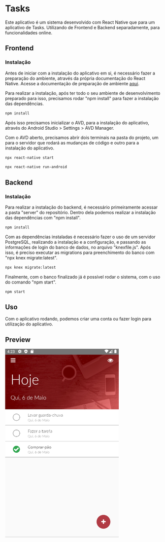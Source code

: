 # Tasks

Este aplicativo é um sistema desenvolvido com React Native que para um aplicativo de Tasks. Utilizando de Frontend e Backend separadamente, para funcionalidades online.

## Frontend
### Instalação

Antes de iniciar com a instalação do aplicativo em si, é necessário fazer a preparação do ambiente, através da própria documentação do React Native. Acesse a documentação de preparação de ambiente [aqui](https://reactnative.dev/docs/environment-setup).

Para realizar a instalação, após ter todo o seu ambiente de desenvolvimento preparado para isso, precisamos rodar "npm install" para fazer a instalação das dependências.

```bash
npm install
```
Após isso precisamos inicializar o AVD, para a instalação do aplicativo, através do Android Studio > Settings > AVD Manager.

Com o AVD aberto, precisamos abrir dois terminais na pasta do projeto, um para o servidor que rodará as mudanças de código e outro para a instalação do aplicativo.

```bash
npx react-native start
```

```bash
npx react-native run-android
```

## Backend
### Instalação

Para realizar a instalação do backend, é necessário primeiramente acessar a pasta "server" do repositório. Dentro dela podemos realizar a instalação das dependências com "npm install".

```bash
npm install
```

Com as dependências instaladas é necessário fazer o uso de um servidor PostgreSQL, realizando a instalação e a configuração, e passando as informações de login do banco de dados, no arquivo "knexfile.js". Após isso, é preciso executar as migrations para preenchimento do banco com "npx knex migrate:latest".

```bash
npx knex migrate:latest
```

Finalmente, com o banco finalizado já é possível rodar o sistema, com o uso do comando "npm start".

```bash
npm start
```

## Uso

Com o aplicativo rodando, podemos criar uma conta ou fazer login para utilização do aplicativo.

## Preview

![Preview do Aplicativo](./assets/imgs/preview.png)
